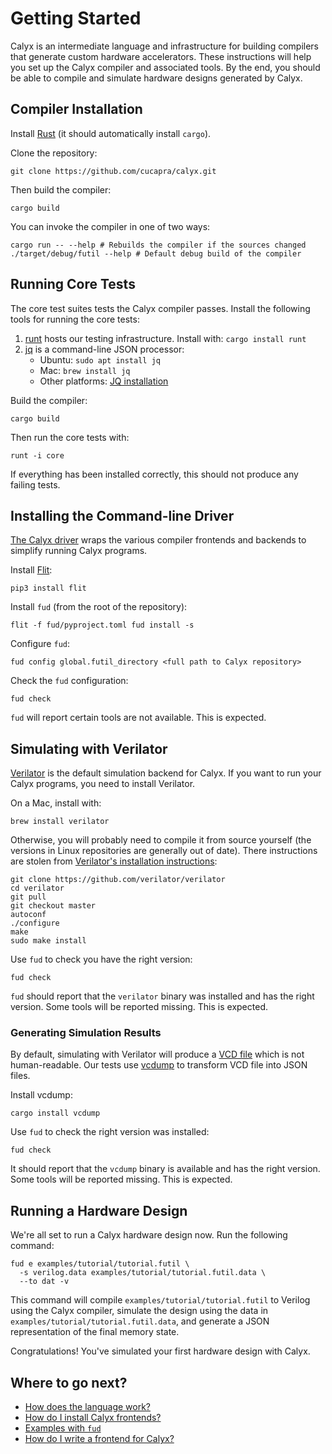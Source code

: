 # Getting Started

Calyx is an intermediate language and infrastructure for building compilers
that generate custom hardware accelerators.
These instructions will help you set up the Calyx compiler and associated
tools.
By the end, you should be able to compile and simulate hardware designs
generated by Calyx.

## Compiler Installation

Install [Rust][rust] (it should automatically install `cargo`).

Clone the repository:
```
git clone https://github.com/cucapra/calyx.git
```
Then build the compiler:
```
cargo build
```

You can invoke the compiler in one of two ways:
```
cargo run -- --help # Rebuilds the compiler if the sources changed
./target/debug/futil --help # Default debug build of the compiler
```

## Running Core Tests

The core test suites tests the Calyx compiler passes.
Install the following tools for running the core tests:
  1. [runt][] hosts our testing infrastructure. Install with:
  `cargo install runt`
  2. [jq][] is a command-line JSON processor:
     * Ubuntu: `sudo apt install jq`
     * Mac: `brew install jq`
     * Other platforms: [JQ installation][jq-install]

Build the compiler:
```
cargo build
```
Then run the core tests with:
```
runt -i core
```

If everything has been installed correctly, this should not produce any failing
tests.

## Installing the Command-line Driver

[The Calyx driver](./fud) wraps the various compiler frontends and
backends to simplify running Calyx programs.

Install [Flit][]:
```
pip3 install flit
```

Install `fud` (from the root of the repository):
```
flit -f fud/pyproject.toml fud install -s
```
Configure `fud`:
```
fud config global.futil_directory <full path to Calyx repository>
```
Check the `fud` configuration:
```
fud check
```

`fud` will report certain tools are not available. This is expected.

## Simulating with Verilator

[Verilator][] is the default simulation backend for Calyx. If you want to
run your Calyx programs, you need to install Verilator.

On a Mac, install with:
```
brew install verilator
```

Otherwise, you will probably need to compile it from source yourself (the versions in Linux repositories are generally out of date).
There instructions are stolen from [Verilator's installation instructions][verilator-install]:
```
git clone https://github.com/verilator/verilator
cd verilator
git pull
git checkout master
autoconf
./configure
make
sudo make install
```

Use `fud` to check you have the right version:
```
fud check
```
`fud` should report that the `verilator` binary was installed and has the
right version.
Some tools will be reported missing. This is expected.

### Generating Simulation Results

By default, simulating with Verilator will produce a [VCD file][vcd] which
is not human-readable.
Our tests use [vcdump][] to transform VCD file into JSON files.

Install vcdump:
```
cargo install vcdump
```
Use `fud` to check the right version was installed:
```
fud check
```

It should report that the `vcdump` binary is available and has the right
version.
Some tools will be reported missing. This is expected.

## Running a Hardware Design

We're all set to run a Calyx hardware design now. Run the following command:
```
fud e examples/tutorial/tutorial.futil \
  -s verilog.data examples/tutorial/tutorial.futil.data \
  --to dat -v
```

This command will compile `examples/tutorial/tutorial.futil` to Verilog
using the Calyx compiler, simulate the design using the data in `examples/tutorial/tutorial.futil.data`, and generate a JSON representation of the
final memory state.

Congratulations! You've simulated your first hardware design with Calyx.

## Where to go next?

- [How does the language work?](./tutorial/language-tut.md)
- [How do I install Calyx frontends?](./fud/index.html#dahlia-fronted)
- [Examples with `fud`](./fud/exmaples.md)
- [How do I write a frontend for Calyx?](./tutorial/frontend-tut.md)


[rust]: https://doc.rust-lang.org/cargo/getting-started/installation.html
[runt]: https://github.com/rachitnigam/runt
[vcdump]: https://github.com/sgpthomas/vcdump
[verilator]: https://www.veripool.org/wiki/verilator
[verilator-install]: https://www.veripool.org/projects/verilator/wiki/Installing
[jq]: https://stedolan.github.io/jq/
[jq-install]: https://stedolan.github.io/jq/
[frontends]: ./frontends/index.md
[calyx-py]: ./calyx-py.md
[flit]: https://flit.readthedocs.io/en/latest/
[vcd]: https://en.wikipedia.org/wiki/Value_change_dump
[dahlia]: https://github.com/cucapra/dahlia
[dahlia-install]: https://github.com/cucapra/dahlia#set-it-up
[sbt]: https://www.scala-sbt.org/download.html
